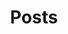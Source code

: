 ---
title: Posts
layout: collection
permalink: /posts/
collection: posts
entries_layout: grid
classes: wide
---